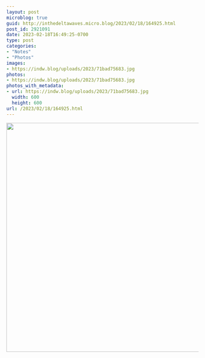 ```yaml
---
layout: post
microblog: true
guid: http://inthedeltawaves.micro.blog/2023/02/18/164925.html
post_id: 2921091
date: 2023-02-18T16:49:25-0700
type: post
categories:
- "Notes"
- "Photos"
images:
- https://indw.blog/uploads/2023/71bad75683.jpg
photos:
- https://indw.blog/uploads/2023/71bad75683.jpg
photos_with_metadata:
- url: https://indw.blog/uploads/2023/71bad75683.jpg
  width: 600
  height: 600
url: /2023/02/18/164925.html
---
```



<img src="uploads/2023/71bad75683.jpg" width="600" height="600" alt="">
